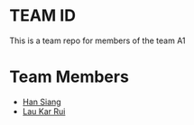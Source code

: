 # TEAM ID
This is a team repo for members of the team A1


# Team Members
* [Han Siang](members/hanSiang.md)
* [Lau Kar Rui](members/karruiLau.md)
